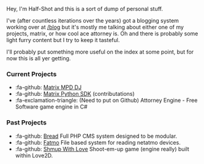 Hey, I'm Half-Shot and this is a sort of dump of personal stuff.

I've (after countless iterations over the years) got a blogging system working over at [/blog](/blog/index) but it's mostly me talking about either one of my projects, matrix, or how cool ace attorney is. Oh and there is probably some light furry content but I try to keep it tasteful.

I'll probably put something more useful on the index at some point, but for now this is all yer getting.

### Current Projects
* :fa-github: [Matrix MPD DJ](https://github.com/Half-Shot/matrix-mpd-dj)
* :fa-github: [Matrix Python SDK](https://github.com/matrix-org/matrix-python-sdk) (contributations)
* :fa-exclamation-triangle: (Need to put on Github) Attorney Engine - Free Software game engine in C#

### Past Projects

* :fa-github: [Bread](https://github.com/Half-Shot/bread) Full PHP CMS system designed to be modular.
* :fa-github: [Fatmo](https://github.com/Half-Shot/fatmo) File based system for reading netatmo devices.
* :fa-github: [Shmup With Love](https://github.com/Half-Shot/ShmupWithLove) Shoot-em-up game (engine really) built within Love2D.
